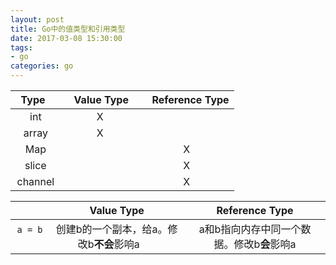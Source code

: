```yaml
---
layout: post
title: Go中的值类型和引用类型
date: 2017-03-08 15:30:00
tags:
- go
categories: go
---
```



|      Type     |    Value Type   |    Reference Type  |
| :-----------: | :-------------: | :----------------: |
|      int      |       X         |                    |
|     array     |       X         |                    | 
|     Map       |                 |          X         |
|     slice     |                 |          X         |
|    channel    |                 |          X         |






|                  |       Value Type                             |                 Reference Type                  |
| :--------------: | :------------------------------------------: | :---------------------------------------------: |
| `a = b`          | 创建b的一个副本，给a。修改b**不会**影响a        | a和b指向内存中同一个数据。修改b**会**影响a         |


